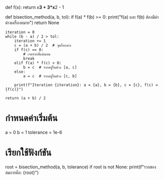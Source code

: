 def f(x):
    return x**3 + 3*x**2 - 1

def bisection_method(a, b, tol):
    if f(a) * f(b) >= 0:
        print("f(a) และ f(b) ต้องมีค่าต่างเครื่องหมาย")
        return None

    iteration = 0
    while (b - a) / 2 > tol:
        iteration += 1
        c = (a + b) / 2  # จุดกึ่งกลาง
        if f(c) == 0:
            # เจอรากที่แน่นอน
            break
        elif f(a) * f(c) < 0:
            b = c  # รากอยู่ในช่วง [a, c]
        else:
            a = c  # รากอยู่ในช่วง [c, b]

        print(f"Iteration {iteration}: a = {a}, b = {b}, c = {c}, f(c) = {f(c)}")

    return (a + b) / 2

# กำหนดค่าเริ่มต้น
a = 0
b = 1
tolerance = 1e-6

# เรียกใช้ฟังก์ชัน
root = bisection_method(a, b, tolerance)
if root is not None:
    print(f"รากของสมการคือ: {root}")

